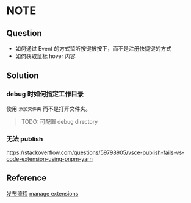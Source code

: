 # NOTE

## Question

- 如何通过 Event 的方式监听按键被按下，而不是注册快捷键的方式
- 如何获取鼠标 hover 内容

## Solution

### debug 时如何指定工作目录

使用 `添加文件夹` 而不是打开文件夹。

> TODO: 可配置 debug directory

### 无法 publish

https://stackoverflow.com/questions/59798905/vsce-publish-fails-vs-code-extension-using-pnpm-yarn

## Reference

[发布流程](https://juejin.cn/post/7066422674389467144?searchId=2024012816024949A2669EC903E13AC836#heading-7)
[manage extensions](https://marketplace.visualstudio.com/manage/publishers/amonduul?auth_redirect=True)

